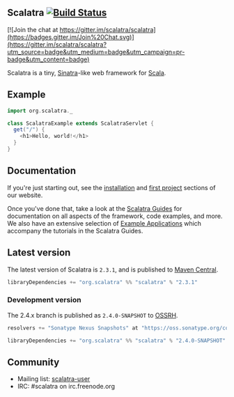## Scalatra [![Build Status](https://travis-ci.org/scalatra/scalatra.svg?branch=2.4.x)](https://travis-ci.org/scalatra/scalatra)

[![Join the chat at https://gitter.im/scalatra/scalatra](https://badges.gitter.im/Join%20Chat.svg)](https://gitter.im/scalatra/scalatra?utm_source=badge&utm_medium=badge&utm_campaign=pr-badge&utm_content=badge)

Scalatra is a tiny, [Sinatra](http://www.sinatrarb.com/)-like web framework for
[Scala](http://www.scala-lang.org/).

## Example

```scala
import org.scalatra._

class ScalatraExample extends ScalatraServlet {
  get("/") {
    <h1>Hello, world!</h1>
  }
}
```

## Documentation

If you're just starting out, see the [installation](http://www.scalatra.org/2.2/getting-started/installation.html) and [first project](http://www.scalatra.org/2.2/getting-started/first-project.html) sections of our website. 

Once you've done that, take a look at the [Scalatra Guides](http://www.scalatra.org/guides/) for documentation on all aspects of the framework, code examples, and more. We also have an extensive selection of [Example Applications](https://github.com/scalatra/scalatra-website-examples) which accompany the tutorials in the Scalatra Guides.

## Latest version

The latest version of Scalatra is `2.3.1`, and is published to [Maven Central](http://repo1.maven.org/maven2/org/scalatra).

```scala
libraryDependencies += "org.scalatra" %% "scalatra" % "2.3.1"
```

### Development version

The 2.4.x branch is published as `2.4.0-SNAPSHOT` to [OSSRH](http://oss.sonatype.org/content/repositories/snapshots/org/scalatra). 

```scala
resolvers += "Sonatype Nexus Snapshots" at "https://oss.sonatype.org/content/repositories/snapshots"

libraryDependencies += "org.scalatra" %% "scalatra" % "2.4.0-SNAPSHOT"
```

## Community

* Mailing list: [scalatra-user](http://groups.google.com/group/scalatra-user)
* IRC: #scalatra on irc.freenode.org
